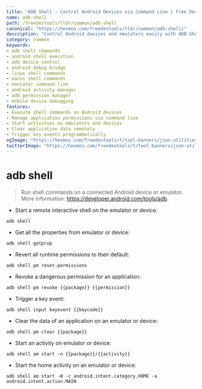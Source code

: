```yaml
---
title: "ADB Shell - Control Android Devices via Command Line | Free DevTools"
name: adb-shell
path: /freedevtools/tldr/common/adb-shell
canonical: "https://hexmos.com/freedevtools/tldr/common/adb-shell/"
description: "Control Android devices and emulators easily with ADB Shell. Execute shell commands, manage permissions, and start activities. Free online tool, no registration required."
category: common
keywords:
- adb shell commands
- android shell execution
- adb device control
- android debug bridge
- linux shell commands
- macos shell commands
- emulator command line
- android activity manager
- adb permission manager
- mobile device debugging
features:
- Execute shell commands on Android devices
- Manage application permissions via command line
- Start activities on emulators and devices
- Clear application data remotely
- Trigger key events programmatically
ogImage: "https://hexmos.com/freedevtools/t/tool-banners/json-utilities-banner.png"
twitterImage: "https://hexmos.com/freedevtools/t/tool-banners/json-utilities-banner.png"
---
```


# adb shell

> Run shell commands on a connected Android device or emulator.
> More information: <https://developer.android.com/tools/adb>.

- Start a remote interactive shell on the emulator or device:

`adb shell`

- Get all the properties from emulator or device:

`adb shell getprop`

- Revert all runtime permissions to their default:

`adb shell pm reset-permissions`

- Revoke a dangerous permission for an application:

`adb shell pm revoke {{package}} {{permission}}`

- Trigger a key event:

`adb shell input keyevent {{keycode}}`

- Clear the data of an application on an emulator or device:

`adb shell pm clear {{package}}`

- Start an activity on emulator or device:

`adb shell am start -n {{package}}/{{activity}}`

- Start the home activity on an emulator or device:

`adb shell am start -W -c android.intent.category.HOME -a android.intent.action.MAIN`
